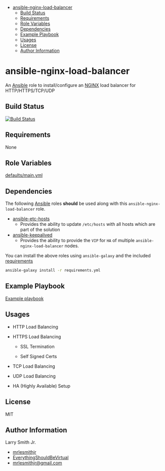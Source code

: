<!-- START doctoc generated TOC please keep comment here to allow auto update -->
<!-- DON'T EDIT THIS SECTION, INSTEAD RE-RUN doctoc TO UPDATE -->
<!-- DON'T EDIT THIS SECTION, INSTEAD RE-RUN doctoc TO UPDATE -->

- [ansible-nginx-load-balancer](#ansible-nginx-load-balancer)
  - [Build Status](#build-status)
  - [Requirements](#requirements)
  - [Role Variables](#role-variables)
  - [Dependencies](#dependencies)
  - [Example Playbook](#example-playbook)
  - [Usages](#usages)
  - [License](#license)
  - [Author Information](#author-information)

<!-- END doctoc generated TOC please keep comment here to allow auto update -->

# ansible-nginx-load-balancer

An [Ansible](https://www.ansible.com) role to install/configure an [NGINX](https://nginx.org) load balancer for HTTP/HTTPS/TCP/UDP

## Build Status

[![Build Status](https://travis-ci.org/mrlesmithjr/ansible-nginx-load-balancer.svg?branch=master)](https://travis-ci.org/mrlesmithjr/ansible-nginx-load-balancer)

## Requirements

None

## Role Variables

[defaults/main.yml](defaults/main.yml)

## Dependencies

The following [Ansible](https://www.ansible.com) roles **should** be used along
with this `ansible-nginx-load-balancer` role.

- [ansible-etc-hosts](https://github.com/mrlesmithjr/ansible-etc-hosts)
  - Provides the ability to update `/etc/hosts` with all hosts which are part of the solution
- [ansible-keepalived](https://github.com/mrlesmithjr/ansible-keepalived)
  - Provides the ability to provide the `VIP` for `HA` of multiple `ansible-nginx-load-balancer` nodes.

You can install the above roles using `ansible-galaxy` and the included [requirements](./requirements.yml)

```bash
ansible-galaxy install -r requirements.yml
```

## Example Playbook

[Example playbook](./playbook.yml)

## Usages

- HTTP Load Balancing

- HTTPS Load Balancing

  - SSL Termination

  - Self Signed Certs

- TCP Load Balancing

- UDP Load Balancing

- HA (Highly Available) Setup

## License

MIT

## Author Information

Larry Smith Jr.

- [mrlesmithjr](https://www.twitter.com/mrlesmithjr)
- [EverythingShouldBeVirtual](http://www.everythingshouldbevirtual.com)
- [mrlesmithjr@gmail.com](mailto:mrlesmithjr@gmail.com)
